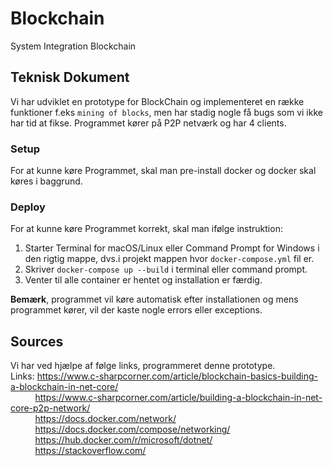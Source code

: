 # Blockchain
System Integration Blockchain

## Teknisk Dokument
Vi har udviklet en prototype for BlockChain og implementeret en række funktioner f.eks `mining of blocks`, men har stadig nogle få bugs som vi ikke har tid at fikse. Programmet kører på P2P netværk og har 4 clients.

### Setup
For at kunne køre Programmet, skal man pre-install docker og docker skal køres i baggrund.

### Deploy
For at kunne køre Programmet korrekt, skal man ifølge instruktion:
1. Starter Terminal for macOS/Linux eller Command Prompt for Windows i den rigtig mappe, dvs.i projekt mappen hvor 
`docker-compose.yml` fil er.
2. Skriver `docker-compose up --build` i terminal eller command prompt.
3. Venter til alle container er hentet og installation er færdig. <br/>

**Bemærk**, programmet vil køre automatisk efter installationen og mens programmet kører, vil der kaste nogle errors eller exceptions.


## Sources
Vi har ved hjælpe af følge links, programmeret denne prototype. <br/>
Links: https://www.c-sharpcorner.com/article/blockchain-basics-building-a-blockchain-in-net-core/ <br/>
&nbsp; &nbsp; &nbsp; &nbsp; &nbsp; https://www.c-sharpcorner.com/article/building-a-blockchain-in-net-core-p2p-network/ <br/>
&nbsp; &nbsp; &nbsp; &nbsp; &nbsp; https://docs.docker.com/network/ <br/>
&nbsp; &nbsp; &nbsp; &nbsp; &nbsp; https://docs.docker.com/compose/networking/ <br/>
&nbsp; &nbsp; &nbsp; &nbsp; &nbsp; https://hub.docker.com/r/microsoft/dotnet/ <br/>
&nbsp; &nbsp; &nbsp; &nbsp; &nbsp; https://stackoverflow.com/ <br/>
